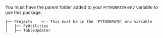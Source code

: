 You must have the parent folder added to your `PYTHONPATH` env variable to use this package.

	├── Projects	<-- This must be in the `PYTHONPATH` env variable
	|	├── PyUtilities
	|	├── TableUpdater

